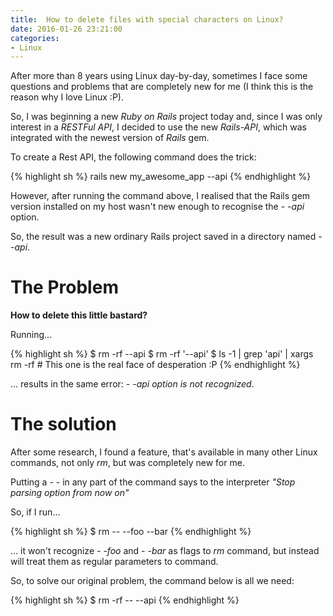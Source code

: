 ```yaml
---
title:  How to delete files with special characters on Linux?
date: 2016-01-26 23:21:00
categories:
- Linux
---
```

After more than 8 years using Linux day-by-day, sometimes I face some questions and problems that are completely new for me (I think this is the reason why I love Linux :P).

So, I was beginning a new _Ruby on Rails_ project today and, since I was only interest in a _RESTFul API_, I decided to use the new _Rails-API_, which was integrated with the newest version of _Rails_ gem.

To create a Rest API, the following command does the trick:

{% highlight sh %}
rails new my_awesome_app --api
{% endhighlight %}

However, after running the command above, I realised that the Rails gem version installed on my host wasn't new enough to recognise the _- -api_ option.

So, the result was a new ordinary Rails project saved in a directory named _- -api_.

# The Problem

**How to delete this little bastard?**

Running...

{% highlight sh %}
$ rm -rf --api
$ rm -rf '--api'
$ ls -1 | grep 'api' | xargs rm -rf # This one is the real face of desperation :P
{% endhighlight %}

... results in the same error: _- -api option is not recognized_.

# The solution

After some research, I found a feature, that's available in many other Linux commands, not only _rm_, but was completely new for me.

Putting a _- -_ in any part of the command says to the interpreter _"Stop parsing option from now on"_

So, if I run...

{% highlight sh %}
$ rm -- --foo --bar
{% endhighlight %}

... it won't recognize _- -foo_ and _- -bar_ as flags to _rm_ command, but instead will treat them as regular parameters to command.

So, to solve our original problem, the command below is all we need:

{% highlight sh %}
$ rm -rf -- --api
{% endhighlight %}
